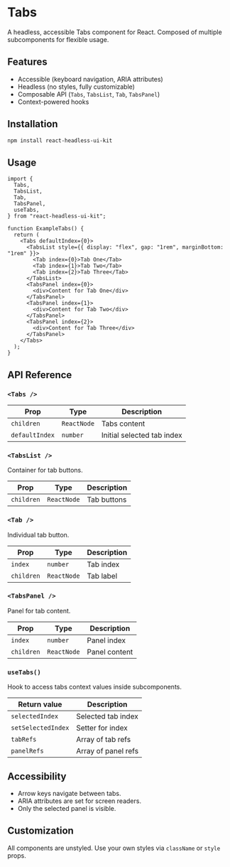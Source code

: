 # Tabs

A headless, accessible Tabs component for React. Composed of multiple subcomponents for flexible usage.

## Features

- Accessible (keyboard navigation, ARIA attributes)
- Headless (no styles, fully customizable)
- Composable API (`Tabs`, `TabsList`, `Tab`, `TabsPanel`)
- Context-powered hooks

## Installation

```bash
npm install react-headless-ui-kit
```

## Usage

```tsx
import {
  Tabs,
  TabsList,
  Tab,
  TabsPanel,
  useTabs,
} from "react-headless-ui-kit";

function ExampleTabs() {
  return (
    <Tabs defaultIndex={0}>
      <TabsList style={{ display: "flex", gap: "1rem", marginBottom: "1rem" }}>
        <Tab index={0}>Tab One</Tab>
        <Tab index={1}>Tab Two</Tab>
        <Tab index={2}>Tab Three</Tab>
      </TabsList>
      <TabsPanel index={0}>
        <div>Content for Tab One</div>
      </TabsPanel>
      <TabsPanel index={1}>
        <div>Content for Tab Two</div>
      </TabsPanel>
      <TabsPanel index={2}>
        <div>Content for Tab Three</div>
      </TabsPanel>
    </Tabs>
  );
}
```

## API Reference

### `<Tabs />`

| Prop           | Type         | Description                       |
|----------------|--------------|-----------------------------------|
| `children`     | `ReactNode`  | Tabs content                      |
| `defaultIndex` | `number`     | Initial selected tab index        |

### `<TabsList />`

Container for tab buttons.

| Prop      | Type         | Description                       |
|-----------|--------------|-----------------------------------|
| `children`| `ReactNode`  | Tab buttons                       |

### `<Tab />`

Individual tab button.

| Prop      | Type         | Description                       |
|-----------|--------------|-----------------------------------|
| `index`   | `number`     | Tab index                         |
| `children`| `ReactNode`  | Tab label                         |

### `<TabsPanel />`

Panel for tab content.

| Prop      | Type         | Description                       |
|-----------|--------------|-----------------------------------|
| `index`   | `number`     | Panel index                       |
| `children`| `ReactNode`  | Panel content                     |

### `useTabs()`

Hook to access tabs context values inside subcomponents.

| Return value      | Description           |
|-------------------|----------------------|
| `selectedIndex`   | Selected tab index   |
| `setSelectedIndex`| Setter for index     |
| `tabRefs`         | Array of tab refs    |
| `panelRefs`       | Array of panel refs  |

## Accessibility

- Arrow keys navigate between tabs.
- ARIA attributes are set for screen readers.
- Only the selected panel is visible.

## Customization

All components are unstyled. Use your own styles via `className` or `style` props.
